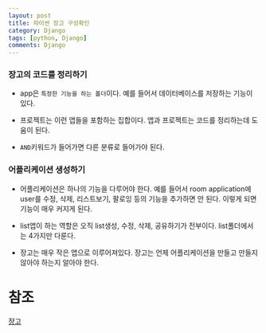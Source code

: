 ```yaml
---
layout: post
title: 파이썬 장고 구성확인
category: Django
tags: [python, Django]
comments: Django
---
```


###  장고의 코드를 정리하기

- app은 `특정한 기능을 하는 폴더`이다. 예를 들어서 데이터베이스를 저장하는 기능이 있다.

- 프로젝트는 이런 앱들을 포함하는 집합이다. 앱과 프로젝트는 코드를 정리하는데 도움이 된다.

- `AND`키워드가 들어가면 다른 분류로 들어가야 된다.

### 어플리케이션 생성하기

- 어플리케이션은 하나의 기능을 다루어야 한다. 예를 들어서 room application에 user를 수정, 삭제, 리스트보기, 팔로잉 등의 기능을 추가하면 안 된다. 이렇게 되면 기능이 매우 커지게 된다.

- list앱이 하는 역할은 오직 list생성, 수정, 삭제, 공유하기가 전부이다. list폴더에서는 4가지만 다룬다.

- 장고는 매우 작은 앱으로 이루어져있다. 장고는 언제 어플리케이션을 만들고 만들지 않아야 하는지 알아야 한다.



# 참조

[쟝고](https://docs.djangoproject.com/en/3.1/intro/tutorial01/)
